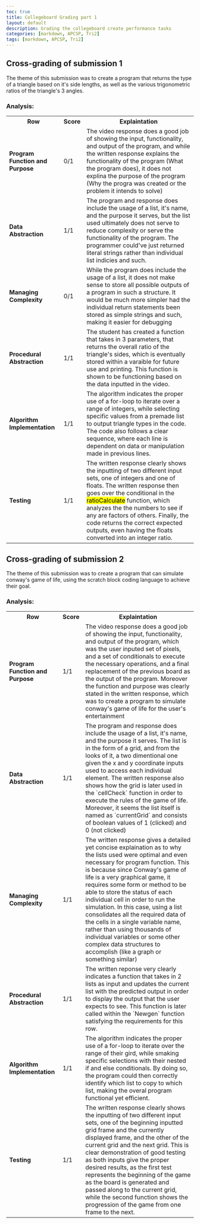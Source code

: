 ```yaml
---
toc: true
title: Collegeboard Grading part 1
layout: default
description: Grading the collegeboard create performance tasks
categories: [markdown, APCSP, Tri2]
tags: [markdown, APCSP, Tri2]
---
```


## Cross-grading of submission 1  
The theme of this submission was to create a program that returns the type of a triangle based on it's side lengths, as well as the various trigonometric ratios of the triangle's 3 angles.

### Analysis:  
<table>
  <tr>
    <th>Row</th>
    <th>Score</th>
    <th>Explaintation</th>
  </tr>
  <tr>
    <td><strong>Program Function and Purpose</strong></td>
    <td>0/1</td>
    <td>The video response does a good job of showing the input, functionality, and output of the program, and while the written response explains the functionality of the program (What the program does), it does not explina the purpose of the program (Why the progra was created or the problem it intends to solve)</td>
  </tr>
  <tr>
    <td><strong>Data Abstraction</strong></td>
    <td>1/1</td>
    <td>The program and response  does include the usage of a list, it's name, and the purpose it serves, but the list used ultimately does not serve to reduce complexity or serve the functionality of the program. The programmer could've just returned literal strings rather than individual list indicies and such.</td>
  </tr>
  <tr>
    <td><strong>Managing Complexity</strong></td>
    <td>0/1</td>
    <td>While the program does include the usage of a list, it does not make sense to store all possible outputs of a program in such a structure. It would be much more simpler had the individual return statements been stored as simple strings and such, making it easier for debugging</td>
  </tr>
  <tr>
    <td><strong>Procedural Abstraction</strong></td>
    <td>1/1</td>
    <td>The student has created a function that takes in 3 parameters, that returns the overall ratio of the triangle's sides, which is eventually stored within a varaible for future use and printing. This function is shown to be functioning based on the data inputted in the video.</td>
  </tr>
  <tr>
    <td><strong>Algorithm Implementation</strong></td>
    <td>1/1</td>
    <td>The algorithm indicates the proper use of a for-loop to iterate over a range of integers, while selecting specific values from a premade list to output triangle types in the code. The code also follows a clear sequence, where each line is dependent on data or manipulation made in previous lines.</td>
  </tr>
  <tr>
    <td><strong>Testing</strong></td>
    <td>1/1</td>
    <td>The written response clearly shows the inputting of two different input sets, one of integers and one of floats. The written response then goes over the conditional in the <mark>ratioCalculate</mark> function, which analyzes the the numbers to see if any are factors of others. Finally, the code returns the correct expected outputs, even having the floats converted into an integer ratio.</td>
  </tr>
</table>




## Cross-grading of submission 2
The theme of this submission was to create a program that can simulate conway's game of life, using the scratch block coding language to achieve their goal.

### Analysis:  

<table>
  <tr>
    <th>Row</th>
    <th>Score</th>
    <th>Explaintation</th>
  </tr>
  <tr>
    <td><strong>Program Function and Purpose</strong></td>
    <td>1/1</td>
    <td>The video response does a good job of showing the input, functionality, and output of the program, which was the user inputed set of pixels, and a set of conditionals to execute the necessary operations, and a final replacement of the previous board as the output of the program. Moreover the function and purpose was clearly stated in the written response, which was to create a program to simulate conway's game of life for the user's entertainment</td>
  </tr>
  <tr>
    <td><strong>Data Abstraction</strong></td>
    <td>1/1</td>
    <td>The program and response  does include the usage of a list, it's name, and the purpose it serves. The list is in the form of a grid, and from the looks of it, a two dimentional one given the x and y coordinate inputs used to access each individual element. The written response also shows how the grid is later used in the `cellCheck` function in order to execute the rules of the game of life. Moreover, it seems the list itself is named as `currentGrid` and consists of boolean values of 1 (clicked) and 0 (not clicked)</td>
  </tr>
  <tr>
    <td><strong>Managing Complexity</strong></td>
    <td>1/1</td>
    <td>The written response gives a detailed yet concise explaination as to why the lists used were optimal and even necessary for program function. This is because since Conway's game of life is a very graphical game, it requires some form or method to be able to store the status of each individual cell in order to run the simulation. In this case, using a list consolidates all the required data of the cells in a single variable name, rather than using thousands of individual variables or some other complex data structures to accomplish (like a graph or something similar)</td>
  </tr>
  <tr>
    <td><strong>Procedural Abstraction</strong></td>
    <td>1/1</td>
    <td>The written reponse very clearly indicates a function that takes in 2 lists as input and updates the current list with the predicted output in order to display the output that the user expects to see. This function is later called within the `Newgen` function satisfying the requirements for this row.</td>
  </tr>
  <tr>
    <td><strong>Algorithm Implementation</strong></td>
    <td>1/1</td>
    <td>The algorithm indicates the proper use of a for-loop to iterate over the range of their gird, while smaking specific selections with their nested if and else conditionals. By doing so, the program could then correctly identify which list to copy to which list, making the overal program functional yet efficient.</td>
  </tr>
  <tr>
    <td><strong>Testing</strong></td>
    <td>1/1</td>
    <td>The written response clearly shows the inputting of two different input sets, one of the beginning inputted grid frame and the currently displayed frame, and the other of the current grid and the next grid. This is clear demonstration of good testing as both inputs give the proper desired results, as the first test represents the beginning of the game as the board is generated and passed along to the current grid, while the second function shows the progression of the game from one frame to the next.</td>
  </tr>
</table>
